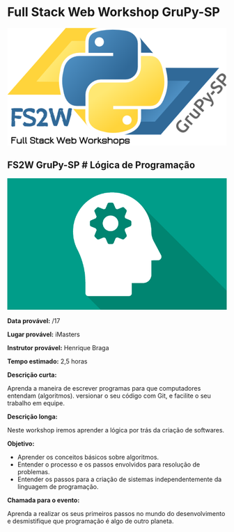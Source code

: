 # Full Stack Web Workshop GruPy-SP

![fs2w](img/fs2w.png)

## FS2W GruPy-SP # Lógica de Programação

![git](img/logic.png)

**Data provável:** /17

**Lugar provável:** iMasters

**Instrutor provável:**  Henrique Braga

**Tempo estimado:** 2,5 horas

**Descrição curta:**

Aprenda a maneira de escrever programas para que computadores entendam (algoritmos). versionar o seu código com Git, e facilite o seu trabalho em equipe.

**Descrição longa:**

Neste workshop iremos aprender a lógica por trás da criação de softwares.

**Objetivo:**

* Aprender os conceitos básicos sobre algoritmos.
* Entender o processo e os passos envolvidos para resolução de problemas.
* Entender os passos para a criação de sistemas independentemente da linguagem de programação.

**Chamada para o evento:**

Aprenda a realizar os seus primeiros passos no mundo do desenvolvimento e desmistifique que programação é algo de outro planeta.

